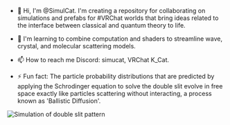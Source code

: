 - 👋 Hi, I'm @SimulCat. I'm creating a repository for collaborating on simulations and prefabs for #VRChat worlds that bring ideas related to the interface between classical and quantum theory to life. 
- 🌱 I'm learning to combine computation and shaders to streamline wave, crystal, and molecular scattering models.

- 📫 How to reach me Discord: simucat, VRChat K_Cat.
- ⚡ Fun fact: The particle probability distributions that are predicted by applying the Schrodinger equation to solve the double slit evolve in free space exactly like particles scattering without interacting, a process known as 'Ballistic Diffusion'.

![Simulation of double slit pattern](https://simulcat.github.io/blob/phasedemo/twinenergy.gif)

<!---
SimulCat/SimulCat is a ✨ special ✨ repository because its `README.md` (this file) appears on your GitHub profile.
You can click the Preview link to take a look at your changes.
--->
